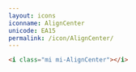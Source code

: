 ```yaml
---
layout: icons
iconname: AlignCenter
unicode: EA15
permalink: /icon/AlignCenter/
---
```


``` html
<i class="mi mi-AlignCenter"></i>
```
